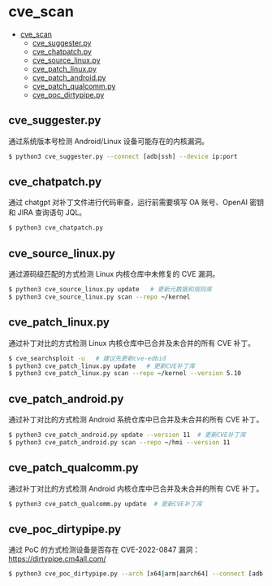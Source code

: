 # cve_scan

- [cve\_scan](#cve_scan)
  - [cve\_suggester.py](#cve_suggesterpy)
  - [cve\_chatpatch.py](#cve_chatpatchpy)
  - [cve\_source\_linux.py](#cve_source_linuxpy)
  - [cve\_patch\_linux.py](#cve_patch_linuxpy)
  - [cve\_patch\_android.py](#cve_patch_androidpy)
  - [cve\_patch\_qualcomm.py](#cve_patch_qualcommpy)
  - [cve\_poc\_dirtypipe.py](#cve_poc_dirtypipepy)

## cve_suggester.py

通过系统版本号检测 Android/Linux 设备可能存在的内核漏洞。

```sh
$ python3 cve_suggester.py --connect [adb|ssh] --device ip:port
```

## cve_chatpatch.py

通过 chatgpt 对补丁文件进行代码审查，运行前需要填写 OA 账号、OpenAI 密钥和 JIRA 查询语句 JQL。

```sh
$ python3 cve_chatpatch.py
```

## cve_source_linux.py

通过源码级匹配的方式检测 Linux 内核仓库中未修复的 CVE 漏洞。

```sh
$ python3 cve_source_linux.py update   # 更新元数据和规则库
$ python3 cve_source_linux.py scan --repo ~/kernel
```

## cve_patch_linux.py

通过补丁对比的方式检测 Linux 内核仓库中已合并及未合并的所有 CVE 补丁。

```sh
$ cve_searchsploit -u   # 建议先更新cve-edbid
$ python3 cve_patch_linux.py update   # 更新CVE补丁库
$ python3 cve_patch_linux.py scan --repo ~/kernel --version 5.10
```

## cve_patch_android.py

通过补丁对比的方式检测 Android 系统仓库中已合并及未合并的所有 CVE 补丁。

```sh
$ python3 cve_patch_android.py update --version 11  # 更新CVE补丁库
$ python3 cve_patch_android.py scan --repo ~/hmi --version 11
```

## cve_patch_qualcomm.py

通过补丁对比的方式检测 Android 内核仓库中已合并及未合并的所有 CVE 补丁。

```sh
$ python3 cve_patch_qualcomm.py update  # 更新CVE补丁库
```

## cve_poc_dirtypipe.py

通过 PoC 的方式检测设备是否存在 CVE-2022-0847 漏洞：https://dirtypipe.cm4all.com/

```sh
$ python3 cve_poc_dirtypipe.py --arch [x64|arm|aarch64] --connect [adb|ssh] --device ip:port
```
